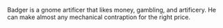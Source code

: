 Badger is a gnome artificer that likes money, gambling, and artificery. He can make almost any mechanical contraption for the right price.